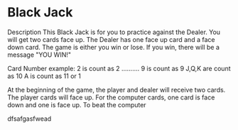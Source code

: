# Black Jack

Description
This Black Jack is for you to practice against the Dealer. You will get two cards face up. The Dealer has one face up card and a face down card. The game is either you win or lose. If you win, there will be a message "YOU WIN!"

Card Number example:
2 is count as 2
..........
9 is count as 9
J,Q,K are count as 10
A is count as 11 or 1


At the beginning of the game, the player and dealer will receive two cards. The player cards will face up. For the computer cards, one card is face down and one is face up. To beat the computer

dfsafgasfwead
